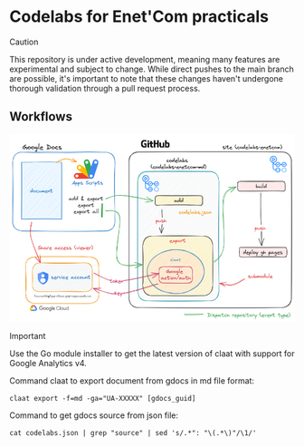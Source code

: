 # Codelabs for Enet'Com practicals

>[!CAUTION]
>
> This repository is under active development, meaning many features are experimental and subject to change. While direct pushes to the main branch are possible, it's important to note that these changes haven't undergone thorough validation through a pull request process. 

## Workflows

![A diagra than explain the workflows and how they're dispated between repositories and Google document](assets/enectcom-codelabs_workflows_v1.png)

>[!important]
>
> Use the Go module installer to get the latest version of claat with support for Google Analytics v4.

Command claat to export document from gdocs in md file format:

```shell
claat export -f=md -ga="UA-XXXXX" [gdocs_guid]
```

Command to get gdocs source from json file:

```shell
cat codelabs.json | grep "source" | sed 's/.*": "\(.*\)"/\1/'
```
